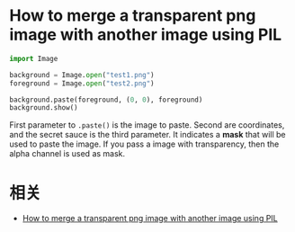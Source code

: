 
# How to merge a transparent png image with another image using PIL


```py
import Image

background = Image.open("test1.png")
foreground = Image.open("test2.png")

background.paste(foreground, (0, 0), foreground)
background.show()
```

First parameter to `.paste()` is the image to paste. Second are coordinates, and the secret sauce is the third parameter. It indicates a **mask** that will be used to paste the image. If you pass a image with transparency, then the alpha channel is used as mask.


# 相关

- [How to merge a transparent png image with another image using PIL](https://stackoverflow.com/questions/5324647/how-to-merge-a-transparent-png-image-with-another-image-using-pil)
